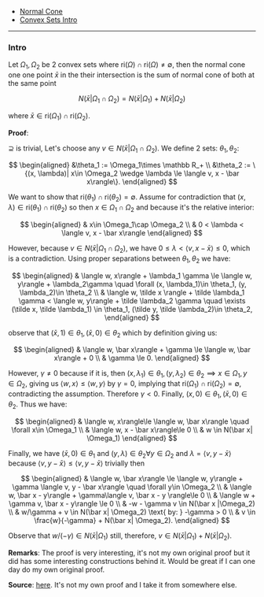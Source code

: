* [Normal Cone](../Background/Normal%20Cone.md)
* [Convex Sets Intro](../Background/Convex%20Sets%20Intro.md)

---
### **Intro**

Let $\Omega_1, \Omega_2$ be 2 convex sets where $\text{ri}(\Omega)\cap \text{ri}(\Omega) \neq \emptyset$, then the normal cone one one point $\bar x$ in the their intersection is the sum of normal cone of both at the same point

$$
N(\bar x| \Omega_1 \cap \Omega_2) = N(\bar x| \Omega_1) + N(\bar x| \Omega_2)
$$

where $\bar x \in \text{ri}(\Omega_1)\cap \text{ri}(\Omega_2)$. 

**Proof**: 

$\supseteq$ is trivial, Let's choose any $v\in N(\bar x| \Omega_1 \cap \Omega_2)$. We define 2 sets: $\theta_1, \theta_2$: 

$$
\begin{aligned}
    &\theta_1 := \Omega_1\times \mathbb R_+
    \\
    &\theta_2 := \{(x, \lambda)| x\in \Omega_2 \wedge \lambda \le \langle v, x - \bar x\rangle\}.
\end{aligned}
$$

We want to show that $\text{ri}(\theta_1)\cap \text{ri}(\theta_2)=\emptyset$. Assume for contradiction that $(x, \lambda)\in \text{ri}(\theta_1)\cap \text{ri}(\theta_2)$ so then $x\in \Omega_1\cap \Omega_2$ and because it's the relative interior: 

$$
\begin{aligned}
    & x\in \Omega_1\cap \Omega_2
    \\
    & 0 < \lambda < \langle v, x - \bar x\rangle
\end{aligned}
$$

However, because $v\in N(\bar x| \Omega_1\cap \Omega_2)$, we have $0 \le \lambda < \langle v, x - \bar x\rangle \le 0$, which is a contradiction. Using proper separations between $\theta_1, \theta_2$ we have: 

$$
\begin{aligned}
    & \langle w, x\rangle + \lambda_1 \gamma \le \langle w, y\rangle + \lambda_2\gamma \quad \forall (x, \lambda_1)\in \theta_1, (y, \lambda_2)\in \theta_2
    \\
    &
    \langle w, \tilde x \rangle + \tilde \lambda_1 \gamma < \langle w, y\rangle + \tilde \lambda_2 \gamma \quad 
    \exists (\tilde x, \tilde \lambda_1) \in \theta_1, (\tilde y, \tilde \lambda_2)\in \theta_2, 
\end{aligned}
$$

observe that $(\bar x, 1)\in \theta_1, (\bar x, 0)\in \theta_2$ which by definition giving us: 

$$
\begin{aligned}
    & \langle w, \bar x\rangle + \gamma \le \langle w, \bar x\rangle + 0
    \\
    & \gamma \le 0.
\end{aligned}
$$

However, $\gamma \neq 0$ because if it is, then $(x, \lambda_1)\in \theta_1, (y, \lambda_2)\in \theta_2 \implies  x\in \Omega_1, y\in \Omega_2$, giving us $\langle w, x\rangle\le \langle w, y\rangle$ by $\gamma = 0$, implying that $\text{ri}(\Omega_1)\cap \text{ri}(\Omega_2)= \emptyset$, contradicting the assumption. Therefore $\gamma < 0$. Finally, $(x, 0)\in \theta_1, (\bar x, 0)\in \theta_2$. Thus we have: 

$$
\begin{aligned}
    & \langle  w, x\rangle\le \langle w, \bar x\rangle \quad \forall x\in \Omega_1
    \\
    & \langle w, x - \bar x\rangle\le 0
    \\
    & w \in N(\bar x| \Omega_1)
\end{aligned}
$$

Finally, we have $(\bar x, 0)\in \theta_1$ and $(y, \lambda)\in \theta_2\forall y \in \Omega_2$ and $\lambda = \langle v, y - \bar x\rangle$ because $\langle v, y - \bar x\rangle \le \langle v, y - \bar x\rangle$ trivially then

$$
\begin{aligned}
    & \langle w, \bar x\rangle \le \langle w, y\rangle + \gamma \langle v, y - \bar x\rangle \quad \forall y\in \Omega_2
    \\
    & \langle w, \bar x - y\rangle + \gamma\langle v, \bar x - y \rangle\le 0
    \\
    & \langle w + \gamma v, \bar x - y\rangle \le 0
    \\
    & -w - \gamma v \in N(\bar x |\Omega_2)
    \\
    & w/\gamma + v \in N(\bar x| \Omega_2) \text{ by: } -\gamma > 0
    \\
    & v \in \frac{w}{-\gamma} + N(\bar x| \Omega_2). 
\end{aligned}
$$

Observe that $w/(-\gamma)\in N(\bar x| \Omega_1)$ still, therefore, $v \in N(\bar x| \Omega_1) + N(\bar x| \Omega_2)$. 


**Remarks**: 
The proof is very interesting, it's not my own original proof but it did has some interesting constructions behind it. Would be great if I can one day do my own original proof. 


**Source**: [here](https://maunamn.wordpress.com/6-normal-cones-to-convex-sets/). It's not my own proof and I take it from somewhere else. 

